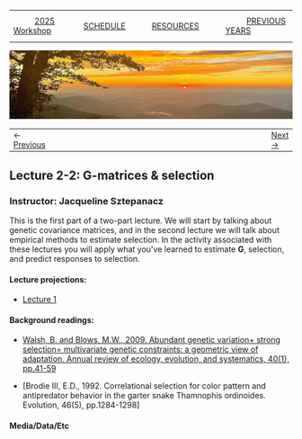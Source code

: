 
|        |        |        |    |
|--------|---------------------------------------------|--------------------|------------------------------------------|
| &nbsp;&nbsp;&nbsp;&nbsp;&nbsp;&nbsp;&nbsp;&nbsp;&nbsp; [2025 Workshop](/index.html) &nbsp;&nbsp;&nbsp;&nbsp;&nbsp;&nbsp;&nbsp;&nbsp;&nbsp; | &nbsp;&nbsp;&nbsp;&nbsp;&nbsp;&nbsp;&nbsp;&nbsp;&nbsp;&nbsp;&nbsp;&nbsp; [SCHEDULE](/2025/schedule.html) &nbsp;&nbsp;&nbsp;&nbsp;&nbsp;&nbsp;&nbsp;&nbsp;&nbsp; | &nbsp;&nbsp;&nbsp;&nbsp;&nbsp;&nbsp;&nbsp;&nbsp;&nbsp;&nbsp;&nbsp;&nbsp; [RESOURCES](/2025/resources.html) &nbsp;&nbsp;&nbsp;&nbsp;&nbsp;&nbsp;&nbsp;&nbsp;&nbsp; | &nbsp;&nbsp;&nbsp;&nbsp;&nbsp;&nbsp;&nbsp;&nbsp;&nbsp; [PREVIOUS YEARS](2025/previous.html) &nbsp;&nbsp;&nbsp;&nbsp;&nbsp;&nbsp; |


<div align="left">
<img src="/media/SWVirginiaMtns.jpg" alt="[Southwest Virginia Mountains]">
</div>


<table><tr><td>&larr; <a href="/2025/exercise2-1/exercise2-1.html">Previous</a></td><td width="772">&nbsp;</td><td> <a href="/2025/lecture2-3/lecture2-3.html">Next &rarr;</a></td></tr></table>

## Lecture 2-2: G-matrices & selection ##

### Instructor: Jacqueline Sztepanacz ###
  
This is the first part of a two-part lecture. We will start by talking about genetic covariance matrices, and in the second lecture we will talk about empirical methods to estimate selection. In the activity associated with these lectures you will apply what you've learned to estimate **G**, selection, and predict responses to selection.  
  
#### Lecture projections: ####
* [Lecture 1](/2025/lecture2-2/EQGW_Lecture_1.pdf)
  
#### Background readings:  ####
* [Walsh, B. and Blows, M.W., 2009. Abundant genetic variation+ strong selection= multivariate genetic constraints: a geometric view of adaptation. Annual review of ecology, evolution, and systematics, 40(1), pp.41-59](2025/lecture2-2/annurev.ecolsys.110308.120232.pdf)

* [Brodie III, E.D., 1992. Correlational selection for color pattern and antipredator behavior in the garter snake Thamnophis ordinoides. Evolution, 46(5), pp.1284-1298]
#### Media/Data/Etc ####



  
